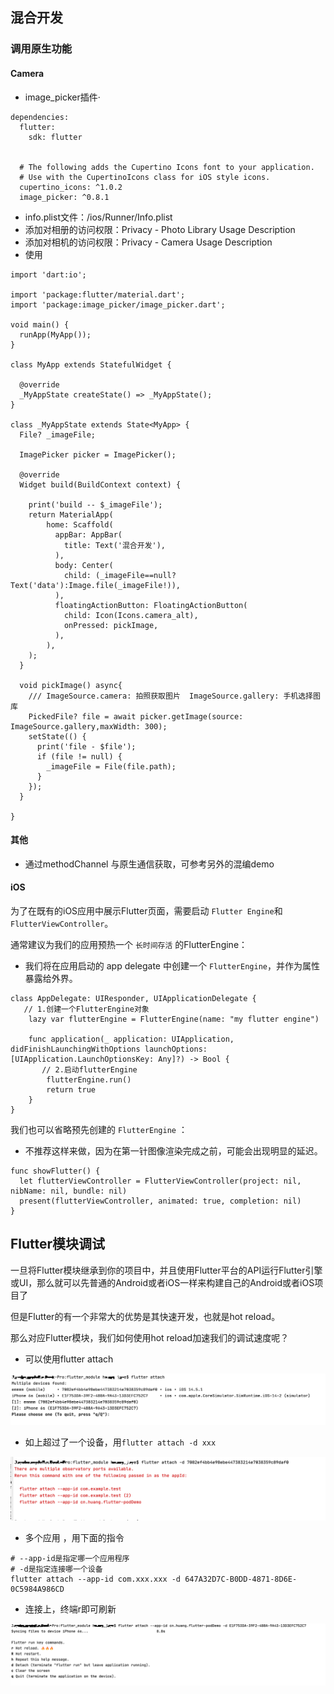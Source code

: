 ## 混合开发

### 调用原生功能

#### Camera

- image_picker插件·

```
dependencies:
  flutter:
    sdk: flutter


  # The following adds the Cupertino Icons font to your application.
  # Use with the CupertinoIcons class for iOS style icons.
  cupertino_icons: ^1.0.2
  image_picker: ^0.8.1
```

- info.plist文件：/ios/Runner/Info.plist
- 添加对相册的访问权限：Privacy - Photo Library Usage Description
- 添加对相机的访问权限：Privacy - Camera Usage Description
- 使用

```
import 'dart:io';

import 'package:flutter/material.dart';
import 'package:image_picker/image_picker.dart';

void main() {
  runApp(MyApp());
}

class MyApp extends StatefulWidget {

  @override
  _MyAppState createState() => _MyAppState();
}

class _MyAppState extends State<MyApp> {
  File? _imageFile;

  ImagePicker picker = ImagePicker();

  @override
  Widget build(BuildContext context) {

    print('build -- $_imageFile');
    return MaterialApp(
        home: Scaffold(
          appBar: AppBar(
            title: Text('混合开发'),
          ),
          body: Center(
            child: (_imageFile==null?Text('data'):Image.file(_imageFile!)),
          ),
          floatingActionButton: FloatingActionButton(
            child: Icon(Icons.camera_alt),
            onPressed: pickImage,
          ),
        ),
    );
  }

  void pickImage() async{
    /// ImageSource.camera: 拍照获取图片  ImageSource.gallery: 手机选择图库
    PickedFile? file = await picker.getImage(source: ImageSource.gallery,maxWidth: 300);
    setState(() {
      print('file - $file');
      if (file != null) {
        _imageFile = File(file.path);
      }
    });
  }

}
```

#### 其他

- 通过methodChannel 与原生通信获取，可参考另外的混编demo





#### iOS 

为了在既有的iOS应用中展示Flutter页面，需要启动 `Flutter Engine`和 `FlutterViewController`。

通常建议为我们的应用预热一个 `长时间存活` 的FlutterEngine：

- 我们将在应用启动的 app delegate 中创建一个 `FlutterEngine`，并作为属性暴露给外界。

```
class AppDelegate: UIResponder, UIApplicationDelegate {
   // 1.创建一个FlutterEngine对象
    lazy var flutterEngine = FlutterEngine(name: "my flutter engine")
    
    func application(_ application: UIApplication, didFinishLaunchingWithOptions launchOptions: [UIApplication.LaunchOptionsKey: Any]?) -> Bool {
       // 2.启动flutterEngine
        flutterEngine.run()
        return true
    }
}
```

我们也可以省略预先创建的 `FlutterEngine` ：

- 不推荐这样来做，因为在第一针图像渲染完成之前，可能会出现明显的延迟。

```
func showFlutter() {
  let flutterViewController = FlutterViewController(project: nil, nibName: nil, bundle: nil)
  present(flutterViewController, animated: true, completion: nil)
}
```



## Flutter模块调试

一旦将Flutter模块继承到你的项目中，并且使用Flutter平台的API运行Flutter引擎或UI，那么就可以先普通的Android或者iOS一样来构建自己的Android或者iOS项目了

但是Flutter的有一个非常大的优势是其快速开发，也就是hot reload。

那么对应Flutter模块，我们如何使用hot reload加速我们的调试速度呢？

- 可以使用flutter attach 

![image-20210708174652393](./image/image-20210708174652393.png)

- 如上超过了一个设备，用`flutter attach -d xxx`

![image-20210708175043348](./image/image-20210708175043348.png)

- 多个应用 ，用下面的指令

```
# --app-id是指定哪一个应用程序
# -d是指定连接哪一个设备
flutter attach --app-id com.xxx.xxx -d 647A32D7C-B0DD-4871-8D6E-0C5984A986CD
```

- 连接上，终端r即可刷新

![image-20210708175658844](./image/image-20210708175658844.png)

